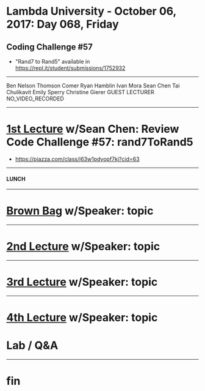 # Lambda University - October 06, 2017: Day 068, Friday
## Coding Challenge #57
- "Rand7 to Rand5" available in https://repl.it/student/submissions/1752932
***
Ben Nelson
Thomson Comer
Ryan Hamblin
Ivan Mora
Sean Chen
Tai Chulikavit
Emily Sperry
Christine Gierer
GUEST LECTURER
NO_VIDEO_RECORDED
***
# [1st Lecture](https://youtu.be/zRA4SxsAfDY) w/Sean Chen: Review Code Challenge #57: rand7ToRand5
- https://piazza.com/class/j63w1pdyopf7kj?cid=63

***
#### LUNCH
***
# [Brown Bag](VIDEO_RECORDED_NOT_POSTED) w/Speaker: topic
***
# [2nd Lecture](VIDEO_RECORDED_NOT_POSTED) w/Speaker: topic
***
# [3rd Lecture](VIDEO_RECORDED_NOT_POSTED) w/Speaker: topic
***
# [4th Lecture](VIDEO_RECORDED_NOT_POSTED) w/Speaker: topic
# Lab / Q&A
***
# fin
